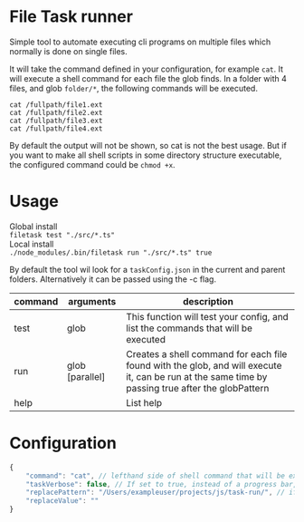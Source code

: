 # File Task runner
Simple tool to automate executing cli programs on multiple files which normally is done on single files.

It will take the command defined in your configuration, for example `cat`.
It will execute a shell command for each file the glob finds.
In a folder with 4 files, and glob `folder/*`, the following commands will be executed.  
```
cat /fullpath/file1.ext
cat /fullpath/file2.ext
cat /fullpath/file3.ext
cat /fullpath/file4.ext
```

By default the output will not be shown, so cat is not the best usage.
But if you want to make all shell scripts in some directory structure executable, the configured command could be `chmod +x`.

# Usage 
Global install  
`filetask test "./src/*.ts"`  
Local install  
`./node_modules/.bin/filetask run "./src/*.ts" true`  

By default the tool wil look for a `taskConfig.json` in the current and parent folders. Alternatively it can be passed using the -c flag.


| command | arguments       | description                                                                                                                                       |
|---------|-----------------|---------------------------------------------------------------------------------------------------------------------------------------------------|
| test    | glob            | This function will test your config, and list the commands that will be executed                                                                  |
| run     | glob [parallel] | Creates a shell command for each file found with the glob, and will execute it, can be run at the same time by passing true after the globPattern |
| help    |                 | List help                                                                                                                                         |

# Configuration
```js
{
    "command": "cat", // lefthand side of shell command that will be executed
    "taskVerbose": false, // If set to true, instead of a progress bar, the output of all commands will be executed
    "replacePattern": "/Users/exampleuser/projects/js/task-run/", // if set will try to replace this in the filepath to the replace value
    "replaceValue": ""
}
```